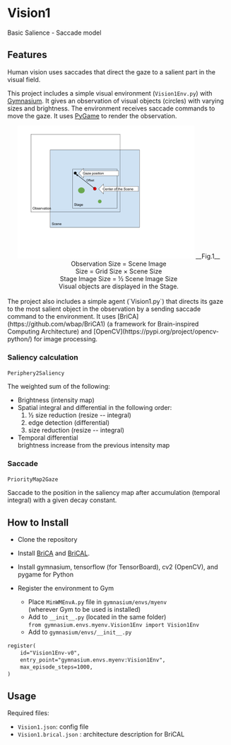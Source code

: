 # Vision1
Basic Salience - Saccade model

## Features

Human vision uses saccades that direct the gaze to a salient part in the visual field.

This project includes a simple visual environment (`Vision1Env.py`) with [Gymnasium](https://gymnasium.farama.org).  It gives an observation of visual objects (circles) with varying sizes and brightness.  The environment receives saccade commands to move the gaze.  It uses [PyGame](https://www.pygame.org/news) to render the observation.  
<div style="text-align: center;">
<img src="/Vision1.png" width="400px">  
__Fig.1__<br>Observation Size = Scene Image<br> Size = Grid Size × Scene Size<br>
Stage Image Size = ½ Scene Image Size<br>
Visual objects are displayed in the Stage.</div>
<br>
The project also includes a simple agent (`Vision1.py`) that directs its gaze to the most salient object in the observation by a sending saccade command to the environment.  It uses [BriCA](https://github.com/wbap/BriCA1) (a framework for Brain-inspired Computing Architecture) and [OpenCV](https://pypi.org/project/opencv-python/) for image processing.

### Saliency calculation
`Periphery2Saliency`  
  
The weighted sum of the following:
* Brightness (intensity map)
* Spatial integral and differential in the following order:
    1. ½ size reduction (resize -- integral)
    2. edge detection (differential)
    3. size reduction (resize -- integral)
* Temporal differential  
brightness increase from the previous intensity map

### Saccade
`PriorityMap2Gaze`  
  
Saccade to the position in the saliency map after accumulation (temporal integral) with a given decay constant.


## How to Install
* Clone the repository

* Install [BriCA](https://github.com/wbap/BriCA1) and [BriCAL](https://github.com/wbap/BriCAL).

* Install gymnasium, tensorflow (for TensorBoard), cv2 (OpenCV), and pygame for Python

* Register the environment to Gym
    * Place `MinWMEnvA.py` file in `gymnasium/envs/myenv`  
    (wherever Gym to be used is installed)
    * Add to `__init__.py` (located in the same folder)  
      `from gymnasium.envs.myenv.Vision1Env import Vision1Env`
    * Add to `gymnasium/envs/__init__.py`  
```
register(
    id="Vision1Env-v0",
    entry_point="gymnasium.envs.myenv:Vision1Env",
    max_episode_steps=1000,
)
```

## Usage

Required files:
* `Vision1.json`: config file
* `Vision1.brical.json` : architecture description for BriCAL
